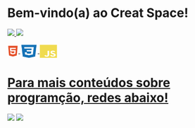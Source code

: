 # Bem-vindo(a) ao Creat Space!

 <div>
   <a href="https://github.com/creatspace">
     <img height="150em" src="https://github-readme-stats.vercel.app/api?username=creatspace&show_icons=true&theme=ocean_dark&include_all_commits=true&count_private=true"/>
     <img height="150em" src="https://github-readme-stats.vercel.app/api/top-langs/?username=creatspace&layout=compact&langs_count=3&theme=ocean_dark"/>
   </div>

   <div style="display: inline"><br>
   <img align="center" alt= "Js" height="25em" width="25" src="https://raw.githubusercontent.com/devicons/devicon/master/icons/html5/html5-plain.svg">
    <img align="center" alt= "Js" height="30em" width="40" src="https://raw.githubusercontent.com/devicons/devicon/master/icons/css3/css3-plain.svg">
    <img align="center" alt= "Js" height="30em" width="40" src="https://raw.githubusercontent.com/devicons/devicon/master/icons/javascript/javascript-plain.svg">
   </div>

   <br>
   
# Para mais conteúdos sobre programção, redes abaixo!

<div>
<a href="https://instagram.com/_creatspace_" target="_blank"><img src="https://img.shields.io/badge/-Instagram-764d9c?style=for-the-badge&logo=instagram&logoColor=white" target="_blank"></a>
 <a href = "mailto:kriscreatspace@gmail.com"><img src="https://img.shields.io/badge/-Gmail-764d9c?style=for-the-badge&logo=gmail&logoColor=white" target="_blank"></a>
</div>
